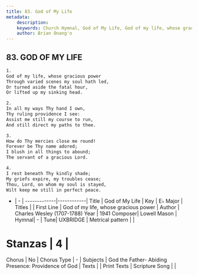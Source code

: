 ```yaml
---
title: 83. God of My Life
metadata:
    description: 
    keywords: Church Hymnal, God of My Life, God of my life, whose gracious power, 
    author: Brian Onang'o
---
```



## 83. GOD OF MY LIFE

```txt
1.
God of my life, whose gracious power 
Through varied scenes my soul hath led, 
Or turned aside the fatal hour, 
Or lifted up my sinking head. 

2.
In all my ways Thy hand I own, 
Thy ruling providence I see: 
Assist me still my course to run, 
And still direct my paths to thee. 

3.
How do Thy mercies close me round! 
Forever be Thy name adored; 
I blush in all things to abound; 
The servant of a gracious Lord. 

4.
I rest beneath Thy kindly shade; 
My griefs expire, my troubles cease; 
Thou, Lord, on whom my soul is stayed, 
Wilt keep me still in perfect peace.

```

- |   -  |
-------------|------------|
Title | God of My Life |
Key | E♭ Major |
Titles |  |
First Line | God of my life, whose gracious power |
Author | Charles Wesley (1707-1788)
Year | 1941
Composer| Lowell Mason |
Hymnal|  - |
Tune| UXBRIDGE |
Metrical pattern | |
# Stanzas | 4 |
Chorus | No |
Chorus Type | - |
Subjects | God the Father- Abiding Presence: Providence of God |
Texts |  |
Print Texts | 
Scripture Song |  |
  
